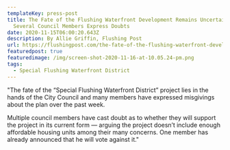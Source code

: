 ```yaml
---
templateKey: press-post
title: The Fate of the Flushing Waterfront Development Remains Uncertain As
  Several Council Members Express Doubts
date: 2020-11-15T06:00:20.643Z
description: By Allie Griffin, Flushing Post
url: https://flushingpost.com/the-fate-of-the-flushing-waterfront-development-remains-uncertain-as-several-council-members-express-doubts
featuredpost: true
featuredimage: /img/screen-shot-2020-11-16-at-10.05.24-pm.png
tags:
  - Special Flushing Waterfront District
---
```

"The fate of the “Special Flushing Waterfront District” project lies in the hands of the City Council and many members have expressed misgivings about the plan over the past week.

Multiple council members have cast doubt as to whether they will support the project in its current form — arguing the project doesn’t include enough affordable housing units among their many concerns. One member has already announced that he will vote against it."